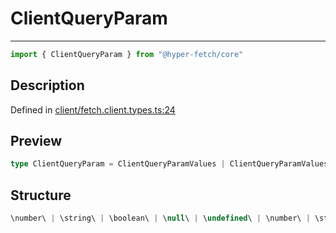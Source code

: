 

# ClientQueryParam

<div class="api-docs__separator">

---

</div><div class="api-docs__import">

```ts
import { ClientQueryParam } from "@hyper-fetch/core"
```

</div><div class="api-docs__section">

## Description

</div><div class="api-docs__description"><span class="api-docs__do-not-parse">



</span></div><p class="api-docs__definition">

Defined in [client/fetch.client.types.ts:24](https://github.com/BetterTyped/hyper-fetch/blob/3fe127e9/packages/core/src/client/fetch.client.types.ts#L24)

</p><div class="api-docs__section">

## Preview

</div><div class="api-docs__preview type single">

```ts
type ClientQueryParam = ClientQueryParamValues | ClientQueryParamValues[] | Record<string, ClientQueryParamValues>;
```

</div><div class="api-docs__section">

## Structure

</div><div class="api-docs__returns">

```ts
\number\ | \string\ | \boolean\ | \null\ | \undefined\ | \number\ | \string\ | \boolean\ | \null\ | \undefined\[] | Record<string, ClientQueryParamValues>
```

</div>